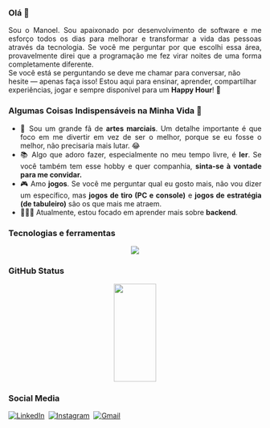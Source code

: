 ### Olá 👋
<div align="justify"> Sou o Manoel. Sou apaixonado por desenvolvimento de software e me esforço todos os dias para melhorar e transformar a vida das pessoas através da tecnologia. Se você me perguntar por que escolhi essa área, provavelmente direi que a programação me fez virar noites de uma forma completamente diferente. </div>
Se você está se perguntando se deve me chamar para conversar, não hesite — apenas faça isso! Estou aqui para ensinar, aprender, compartilhar experiências, jogar e sempre disponível para um <strong>Happy Hour</strong>! 🎉

### Algumas Coisas Indispensáveis na Minha Vida 🤔

<ul align="justify"> <li>🥋 Sou um grande fã de <strong>artes marciais</strong>. Um detalhe importante é que foco em me divertir em vez de ser o melhor, porque se eu fosse o melhor, não precisaria mais lutar. 😂</li> <li>📚 Algo que adoro fazer, especialmente no meu tempo livre, é <strong>ler</strong>. Se você também tem esse hobby e quer companhia, <strong>sinta-se à vontade para me convidar.</strong></li> <li>🎮 Amo <strong>jogos</strong>. Se você me perguntar qual eu gosto mais, não vou dizer um específico, mas <strong>jogos de tiro (PC e console)</strong> e <strong>jogos de estratégia (de tabuleiro)</strong> são os que mais me atraem.</li> <li>👨🏻‍💻 Atualmente, estou focado em aprender mais sobre <strong>backend</strong>. </ul>

### Tecnologias e ferramentas
<p align="center">
  <a href="https://skillicons.dev">
    <img src="https://skillicons.dev/icons?i=git,github,linux,docker,kubernetes,postgresql,mongo,redis,java,maven,spring,hibernate,prometheus,kafka,rabbitmq,elasticsearch,postman,jenkins,idea,heroku,aws&perline=7" />
  </a>
</p>

### GitHub Status
<div align="center">  
  <img width="41%" height="195px" src="https://github-readme-stats.vercel.app/api/top-langs/?username=manoelvgsilva&layout=compact&hide_border=true&title_color=87CEFA&text_color=87CEFA&bg_color=0d1117" />
</div>

### Social Media
[![LinkedIn](https://img.shields.io/badge/LinkedIn-000?style=for-the-badge&logo=linkedin&logoColor=0E76A8)](https://www.linkedin.com/in/manoel-code/)&nbsp;
[![Instagram](https://img.shields.io/badge/Instagram-000?style=for-the-badge&logo=instagram&logoColor=0E76A8)](https://instagram.com/dev_manoel)&nbsp;
[![Gmail](https://img.shields.io/badge/Gmail-000?style=for-the-badge&logo=gmail&logoColor=0E76A8)](mailto:manoelvgsilva@gmail.com)&nbsp;
